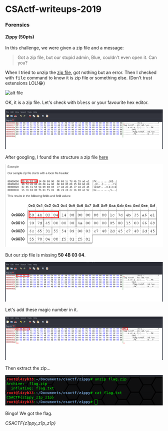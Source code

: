 # CSActf-writeups-2019

### Forensics

 #### Zippy (50pts)

  In this challenge, we were given a zip file and a message:
  > Got a zip file, but our stupid admin, Blue, couldn't even open it. Can you?
  
  When I tried to unzip the [zip file](zippy/flag.zip), got nothing but an error. Then I checked with <tt>file</tt> command to know it is zip file or something else. (Don't trust extensions LOL!:joy:)
  
  ![alt file](https://github.com/Towtex/CSActf-writeups-2019/blob/master/zippy/file)
  
  OK, it is a zip file. Let's check with <tt>bless</tt> or your favourite hex editor.
  
  ![alt bless](zippy/bless.png)
  
  After googling, I found the structure a zip file [here](https://users.cs.jmu.edu/buchhofp/forensics/formats/pkzip.html "The structure of a PKzip file")
  
  ![alt zip-structure](zippy/zip-structure)
  
  But our zip file is missing **50 4B 03 04**.
  
  ![alt bless](zippy/bless)
  
  Let's add these magic number in it.
  
  ![alt bless-edited](zippy/bless-edited)
  
  Then extract the zip...
  
  ![alt flag](zippy/flag.png)
  
  Bingo! We got the flag.
  
  *CSACTF{z1ppy_z1p_z1p}*
